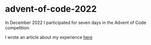 # advent-of-code-2022
In December 2022 I participated for seven days in the Advent of Code competition.

I wrote an article about my experience [here](https://aloneinthesea.com/coder-talks/2023/01/an-incomplete-advent-calendar)
